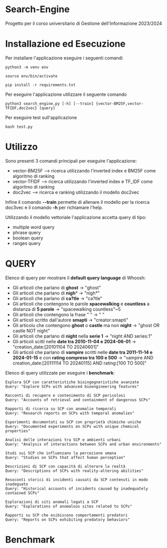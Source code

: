 # Search-Engine

Progetto per il corso universitario di Gestione dell'Informazione 2023/2024

# Installazione ed Esecuzione

Per installare l'applicazione eseguire i seguenti comandi
    
    python3 -m venv env
    
    source env/bin/activate
    
    pip install -r requirements.txt

Per eseguire l'applicazione utilizzare il seguente comando
    
    python3 search_engine.py [-h] [--train] {vector-BM25F,vector-TFIDF,doc2vec} [query]

Per eseguire test sull'applicazione
    
    bash test.py

# Utilizzo
Sono presenti 3 comandi principali per eseguire l'applicazione:
* vector-BM25F --> ricerca utilizzando l'inverted index e BM25F come algoritmo di ranking
* vector-TFIDF --> ricerca utilizzando l'inverted index e TF_IDF come algoritmo di ranking
* doc2vec --> ricerca e ranking utilizzando il modello doc2vec

Infine il comando **--train** permette di allenare il modello per la ricerca doc3vec e il comando **-h** per richiamare l'help.
  
Utilizzando il modello vettoriale l'applicazione accetta query di tipo:
* multiple word query
* phrase query
* boolean query
* ranges query

# QUERY
Elenco di query per mostrare il **default query language** di Whoosh:
* Gli articoli che parlano di **ghost** -> "ghost"
* Gli articoli che parlano di **nigh*** -> "nigh*"
* Gli articoli che parlano di **ca?tle** -> "ca?tle"
* Gli articoli che contengono le parole **spacewalking** e **countless** a distanza di **5 parole** -> "spacewalking countless"~5
* Gli articoli che contengono la frase " " -> " "
* Gli articoli scritto dall'autore **smapti** -> "creator:smapti"
* Gli articolu che contengono **ghost** o **castle** ma non **night** -> "ghost OR castle NOT night"
* Gli articoli che parlano di **night** nella **serie 1** -> "night AND series:1"
* Gli articoli scitti nelle **date tra 2010-11-04 e 2024-06-01** -> "creation_date:[20101104 TO 20240601]"
* Gli articoli che parlano di **vampire** scritti nelle **date tra 2011-11-14 e 2024-01-15** e con **rating compreso tra 100 e 500** -> "vampire AND creation_date:[20111114 TO 20240115] AND rating:[100 TO 500]"

Elenco di query utilizzate per eseguire i **benchmark**:

    Esplora SCP con caratteristiche bioingegneristiche avanzate
    Query: "Explore SCPs with advanced bioengineering features"

    Racconti di recupero e contenimento di SCP pericolosi
    Query: "Accounts of retrieval and containment of dangerous SCPs"

    Rapporti di ricerca su SCP con anomalie temporali
    Query: "Research reports on SCPs with temporal anomalies"

    Esperimenti documentati su SCP con proprietà chimiche uniche
    Query: "Documented experiments on SCPs with unique chemical properties"

    Analisi delle interazioni tra SCP e ambienti urbani
    Query: "Analysis of interactions between SCPs and urban environments"

    Studi sui SCP che influenzano la percezione umana
    Query: "Studies on SCPs that affect human perception"

    Descrizioni di SCP con capacità di alterare la realtà
    Query: "Descriptions of SCPs with reality-altering abilities"

    Resoconti storici di incidenti causati da SCP contenuti in modo inadeguato
    Query: "Historical accounts of incidents caused by inadequately contained SCPs"

    Esplorazioni di siti anomali legati a SCP
    Query: "Explorations of anomalous sites related to SCPs"

    Rapporti su SCP che esibiscono comportamenti predatori
    Query: "Reports on SCPs exhibiting predatory behaviors"

# Benchmark
